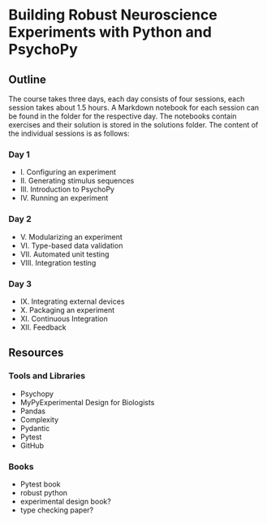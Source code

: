 # Building Robust Neuroscience Experiments with Python and PsychoPy


## Outline
The course takes three days, each day consists of four sessions, each session takes about 1.5 hours.
A Markdown notebook for each session can be found in the folder for the respective day.
The notebooks contain exercises and their solution is stored in the solutions folder.
The content of the individual sessions is as follows:

### Day 1
- I. Configuring an experiment
- II. Generating stimulus sequences
- III. Introduction to PsychoPy
- IV. Running an experiment
### Day 2
- V. Modularizing an experiment
- VI. Type-based data validation
- VII. Automated unit testing
- VIII. Integration testing
### Day 3
- IX. Integrating external devices
- X. Packaging an experiment
- XI. Continuous Integration
- XII. Feedback

## Resources

### Tools and Libraries
- Psychopy
- MyPyExperimental Design for Biologists
- Pandas
- Complexity
- Pydantic 
- Pytest
- GitHub
  
### Books
- Pytest book
- robust python
- experimental design book?
- type checking paper?


